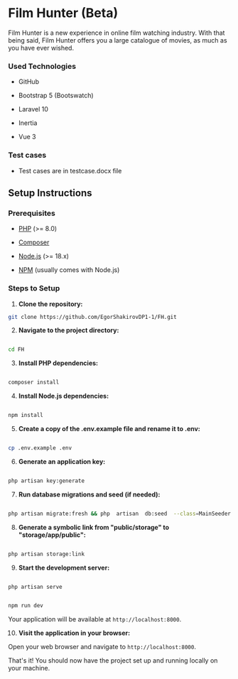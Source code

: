 # Film Hunter (Beta)
Film Hunter is a new experience in online film watching industry. With that being said, Film Hunter offers you a large catalogue of movies, as much as you have ever wished.

  

### Used Technologies

  

- GitHub

- Bootstrap 5 (Bootswatch)

- Laravel 10

- Inertia

- Vue 3

  

### Test cases

  

- Test cases are in testcase.docx file

  

## Setup Instructions

  

### Prerequisites

- [PHP](https://www.php.net/) (>= 8.0)

- [Composer](https://getcomposer.org/)

- [Node.js](https://nodejs.org/) (>= 18.x)

- [NPM](https://www.npmjs.com/) (usually comes with Node.js)

  

### Steps to Setup



1.  **Clone the repository:**

  
  ```bash
  git clone https://github.com/EgorShakirovDP1-1/FH.git
  ```


  

2.  **Navigate to the project directory:**

```bash

cd FH

```

  

3.  **Install PHP dependencies:**

  

```bash

composer install

```

  

4.  **Install Node.js dependencies:**

  

```bash

npm install

```

  

5.  **Create a copy of the .env.example file and rename it to .env:**

  

```bash

cp .env.example .env

```

  

6.  **Generate an application key:**

  

```bash

php artisan key:generate

```

  

7.  **Run database migrations and seed (if needed):**

  

```bash

php artisan migrate:fresh && php  artisan  db:seed  --class=MainSeeder

```

  

8.  **Generate a symbolic link from "public/storage" to "storage/app/public":**

  

```bash

php artisan storage:link

```

  



  



  



  

9.  **Start the development server:**

  

```bash

php artisan serve

```

  



  

```bash

npm run dev

```

  

Your application will be available at `http://localhost:8000`.

  

10.  **Visit the application in your browser:**

  

Open your web browser and navigate to `http://localhost:8000`.

  

That's it! You should now have the project set up and running locally on your machine.
